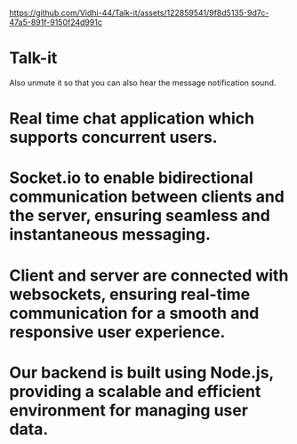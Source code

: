 



https://github.com/Vidhi-44/Talk-it/assets/122859541/9f8d5135-9d7c-47a5-891f-9150f24d991c



# Talk-it

Also unmute it so that you can also hear the message notification sound.


# Real time chat application which supports  concurrent users.
# Socket.io to enable bidirectional communication between clients and the server, ensuring seamless and instantaneous messaging.
# Client and server are  connected with websockets, ensuring real-time communication for a smooth and responsive user experience.
# Our backend is built using Node.js, providing a scalable and efficient environment for managing user data.


